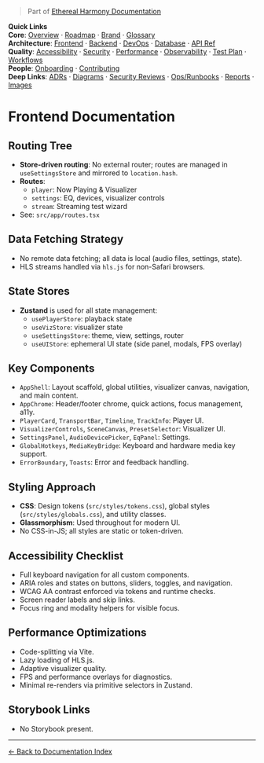> Part of [Ethereal Harmony Documentation](./README.md)

**Quick Links**  
**Core**: [Overview](./MASTER_OVERVIEW.md) · [Roadmap](./ROADMAP.md) · [Brand](./BRAND_GUIDELINES.md) · [Glossary](./GLOSSARY.md)  
**Architecture**: [Frontend](./FRONTEND.md) · [Backend](./BACKEND.md) · [DevOps](./DEVOPS.md) · [Database](./DATABASE.md) · [API Ref](./API_REFERENCE.md)  
**Quality**: [Accessibility](./ACCESSIBILITY.md) · [Security](./SECURITY.md) · [Performance](./PERFORMANCE.md) · [Observability](./OBSERVABILITY.md) · [Test Plan](./TEST_PLAN.md) · [Workflows](./WORKFLOWS.md)  
**People**: [Onboarding](./ONBOARDING.md) · [Contributing](./CONTRIBUTING.md)  
**Deep Links**: [ADRs](./ADR) · [Diagrams](./diagrams) · [Security Reviews](./security) · [Ops/Runbooks](./ops) · [Reports](./reports) · [Images](./images/ui-overview.png)

# Frontend Documentation

## Routing Tree

- **Store-driven routing**: No external router; routes are managed in `useSettingsStore` and mirrored to `location.hash`.
- **Routes**:  
  - `player`: Now Playing & Visualizer  
  - `settings`: EQ, devices, visualizer controls  
  - `stream`: Streaming test wizard  
- See: `src/app/routes.tsx`

## Data Fetching Strategy

- No remote data fetching; all data is local (audio files, settings, state).
- HLS streams handled via `hls.js` for non-Safari browsers.

## State Stores

- **Zustand** is used for all state management:
  - `usePlayerStore`: playback state
  - `useVizStore`: visualizer state
  - `useSettingsStore`: theme, view, settings, router
  - `useUIStore`: ephemeral UI state (side panel, modals, FPS overlay)

## Key Components

- `AppShell`: Layout scaffold, global utilities, visualizer canvas, navigation, and main content.
- `AppChrome`: Header/footer chrome, quick actions, focus management, a11y.
- `PlayerCard`, `TransportBar`, `Timeline`, `TrackInfo`: Player UI.
- `VisualizerControls`, `SceneCanvas`, `PresetSelector`: Visualizer UI.
- `SettingsPanel`, `AudioDevicePicker`, `EqPanel`: Settings.
- `GlobalHotkeys`, `MediaKeyBridge`: Keyboard and hardware media key support.
- `ErrorBoundary`, `Toasts`: Error and feedback handling.

## Styling Approach

- **CSS**: Design tokens (`src/styles/tokens.css`), global styles (`src/styles/globals.css`), and utility classes.
- **Glassmorphism**: Used throughout for modern UI.
- No CSS-in-JS; all styles are static or token-driven.

## Accessibility Checklist

- Full keyboard navigation for all custom components.
- ARIA roles and states on buttons, sliders, toggles, and navigation.
- WCAG AA contrast enforced via tokens and runtime checks.
- Screen reader labels and skip links.
- Focus ring and modality helpers for visible focus.

## Performance Optimizations

- Code-splitting via Vite.
- Lazy loading of HLS.js.
- Adaptive visualizer quality.
- FPS and performance overlays for diagnostics.
- Minimal re-renders via primitive selectors in Zustand.

## Storybook Links

- No Storybook present.


---

[← Back to Documentation Index](./README.md)
